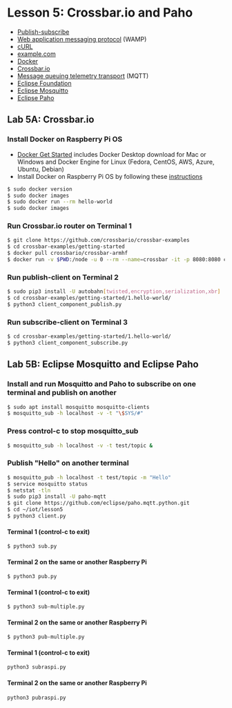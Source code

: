 # Lesson 5: Crossbar.io and Paho

* [Publish-subscribe](https://en.wikipedia.org/wiki/Publish%E2%80%93subscribe_pattern)
* [Web application messaging protocol](https://en.wikipedia.org/wiki/Web_Application_Messaging_Protocol) (WAMP)
* [cURL](https://en.wikipedia.org/wiki/CURL)
* [example.com](https://en.wikipedia.org/wiki/Example.com)
* [Docker](https://en.wikipedia.org/wiki/Docker_(software))
* [Crossbar.io](https://crossbar.io/docs/Getting-Started/)
* [Message queuing telemetry transport](https://en.wikipedia.org/wiki/MQTT) (MQTT)
* [Eclipse Foundation](https://en.wikipedia.org/wiki/Eclipse_Foundation)
* [Eclipse Mosquitto](https://mosquitto.org/)
* [Eclipse Paho](https://en.wikipedia.org/wiki/Eclipse_Paho)

## Lab 5A: Crossbar.io

### Install Docker on Raspberry Pi OS
* [Docker Get Started](https://www.docker.com/get-started) includes Docker Desktop download for Mac or Windows and Docker Engine for Linux (Fedora, CentOS, AWS, Azure, Ubuntu, Debian)
* Install Docker on Raspberry Pi OS by following these [instructions](https://withblue.ink/2020/06/24/docker-and-docker-compose-on-raspberry-pi-os.html)
```sh
$ sudo docker version
$ sudo docker images
$ sudo docker run --rm hello-world
$ sudo docker images
```
### Run Crossbar.io router on Terminal 1
```sh
$ git clone https://github.com/crossbario/crossbar-examples
$ cd crossbar-examples/getting-started
$ docker pull crossbario/crossbar-armhf
$ docker run -v $PWD:/node -u 0 --rm --name=crossbar -it -p 8080:8080 crossbario/crossbar-armhf
```
### Run publish-client on Terminal 2
```sh
$ sudo pip3 install -U autobahn[twisted,encryption,serialization,xbr]
$ cd crossbar-examples/getting-started/1.hello-world/
$ python3 client_component_publish.py
```
### Run subscribe-client on Terminal 3
```sh
$ cd crossbar-examples/getting-started/1.hello-world/
$ python3 client_component_subscribe.py
```
## Lab 5B: Eclipse Mosquitto and Eclipse Paho

### Install and run Mosquitto and Paho to subscribe on one terminal and publish on another
```sh
$ sudo apt install mosquitto mosquitto-clients
$ mosquitto_sub -h localhost -v -t "\$SYS/#"
```
### Press control-c to stop mosquitto_sub
```sh
$ mosquitto_sub -h localhost -v -t test/topic &
```
### Publish "Hello" on another terminal
```sh
$ mosquitto_pub -h localhost -t test/topic -m "Hello"
$ service mosquitto status
$ netstat -tln
$ sudo pip3 install -U paho-mqtt
$ git clone https://github.com/eclipse/paho.mqtt.python.git
$ cd ~/iot/lesson5
$ python3 client.py
```
#### Terminal 1 (control-c to exit)
```sh
$ python3 sub.py
```
#### Terminal 2 on the same or another Raspberry Pi
```sh
$ python3 pub.py
```
#### Terminal 1 (control-c to exit)
```sh
$ python3 sub-multiple.py
```
#### Terminal 2 on the same or another Raspberry Pi
```sh
$ python3 pub-multiple.py
```
#### Terminal 1 (control-c to exit)
```sh
python3 subraspi.py
```
#### Terminal 2 on the same or another Raspberry Pi
```sh
python3 pubraspi.py
```
